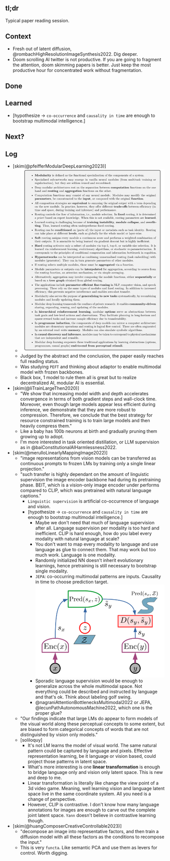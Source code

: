 ## tl;dr
Typical paper reading session.

## Context
- Fresh out of latent diffusion, @rombachHighResolutionImageSynthesis2022. Dig deeper. 
- Doom scrolling AI twitter is not productive. If you are going to fragment the attention, doom skimming papers is better. Just keep the most productive hour for concentrated work without fragmentation.

## Done

## Learned
- [hypothesize -> `co-occurrence` and `causality in time` are enough to bootstrap multimodal intelligence.] 

## Next?

## Log
- [skim(@pfeifferModularDeepLearning2023)]
  - ![](asset/mdl_conclusion.png)
  - Judged by the abstract and the conclusion, the paper easily reaches full reading status. 
  - Was studying `PEFT` and thinking about adaptor to enable multimodal model with frozen backbones. 
  - Black box, 1 model to rule them all is great but to realize decentralized AI, modular AI is essential.
- [skim(@liTrainLargeThen2020)]
  - "We show that increasing model width and depth accelerates convergence in terms of both gradient steps and wall-clock time. Moreover, even though large models appear less efficient during inference, we demonstrate that they are more robust to compression. Therefore, we conclude that the best strategy for resource constrained training is to train large models and then heavily compress them."
  - Like a baby has 100b neurons at birth and gradually pruning them growing up to adopt.
  - I'm more interested in task oriented distillation, or LLM supervision as in @baiConstitutionalAIHarmlessness2022.
- [skim(@merulloLinearlyMappingImage2022)]
  - "image representations from vision models can be transferred as continuous prompts to frozen LMs by training only a single linear projection."
  - "such transfer is highly dependant on the amount of linguistic supervision the image encoder backbone had during its pretraining phase. BEIT, which is a vision-only image encoder under performs compared to CLIP, which was pretrained with natural language captions."
    - `Linguistic supervision`  is artificial co-occurrence of language and vision.
    - [hypothesize -> `co-occurrence` and `causality in time` are enough to bootstrap multimodal intelligence.] 
      - Maybe we don't need that much of language supervision after all. Language supervision per modality is too hard and inefficient. CLIP is hard enough, how do you label every modality with natural language at scale?
      - You don't want to map every modality to language and use language as glue to connect them. That may work but too much work. Language is one modality. 
      - Randomly initialized NN doesn't inherit evolutionary learnings, hence pretraining is still necessary to bootstrap single modality.
      - `JEPA`: co-occurring multimodal patterns are inputs. Causality in time to choose prediction target. ![](asset/jepa.png)
      - Sporadic language supervision would be enough to generalize across the whole multimodal space. Not everything could be described and instructed by language and that's ok. Think about labeling golf swing. 
      - @nagraniAttentionBottlenecksMultimodal2022 or JEPA, @lecunPathAutonomousMachine2022, which one is the proper glue?
  - "Our findings indicate that large LMs do appear to form models of the visual world along these perceptual concepts to some extent, but are biased to form categorical concepts of words that are not distinguished by vision only models."
  - [soliloquy]
    - It's not LM learns the model of visual world. The same natural pattern could be captured by language and pixels. Effective representation learning, be it language or vision based, could project those patterns in latent space. 
    - What's more interesting is one **linear transformation** is enough to bridge language only and vision only latent space. This is new and deep to me. 
    - Linear transformation is literally like change the view point of a 3d video game. Meaning, well learning vision and language latent space live in the same coordinate system. All you need is a change of perspective.
    - However, CLIP is contrastive. I don't know how many language annotations for images are enough to carve out the complete joint latent space. `Yann` doesn't believe in contrastive learning though.
- [skim(@huangComposerCreativeControllable2023)]
  - "decompose an image into representative factors, and then train a diffusion model with all these factors as the conditions to recompose the input."
  - This is very `functa`. Like semantic PCA and use them as levers for control. Worth digging. 
